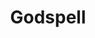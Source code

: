 ---
title: Godspell
redirect_from:
  - /productions/2005_Godspell
year: 2005
layout: productions
image:
image_caption:
image_credit:
playbill:
category: musicals
Theatre: Omega Theatre Productions
Venue: CrossRoad Church
cast: 
  Jesus: Kendall Hunt
  John the Baptist: Mike Khalil
  Judas: Ray Hollister
  Mary Magdalene:
  The Disciples:
  The Pharisees:
  The Scribes:
  The Beggar:
  The Prodigal Son:
  The Rich Man:
  Sonia: Sheila Diaz
  Ensemble:
photos: 
  - photo: 2005_Godspell_1.jpeg
    photo_credit: 
    photo_alt: 
    photo_caption: "Lisa Knoepfel, Joshua Kreis McTiernan, Ray Hollister, Sheila Diaz and Scott Giddens (left to right)"
---